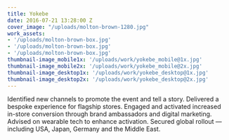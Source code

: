 ```yaml
---
title: Yokebe
date: 2016-07-21 13:28:00 Z
cover_image: "/uploads/molton-brown-1280.jpg"
work_assets:
- '/uploads/molton-brown-box.jpg'
- '/uploads/molton-brown-box.jpg'
- '/uploads/molton-brown-box.jpg'
thumbnail-image_mobile1x: '/uploads/work/yokebe_mobile@1x.jpg'
thumbnail-image_mobile2x: '/uploads/work/yokebe_mobile@2x.jpg'
thumbnail-image_desktop1x: '/uploads/work/yokebe_desktop@1x.jpg'
thumbnail-image_desktop2x: '/uploads/work/yokebe_desktop@2x.jpg'
---
```


Identified new channels to promote the event and tell a story. Delivered a bespoke experience for flagship stores. Engaged and activated increased in-store conversion through brand ambassadors and digital marketing. Advised on wearable tech to enhance activation. Secured global rollout — including USA, Japan, Germany and the Middle East.

